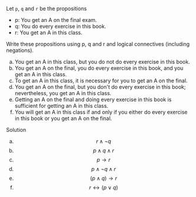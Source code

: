Let ```p```, ```q``` and ```r``` be the propositions

+ p: You get an A on the final exam.
+ q: You do every exercise in this book.
+ r: You get an A in this class.

Write these propositions using p, q and r and logical connectives (including negations).

1. You get an A in this class, but you do not do every exercise in this book.
2. You get an A on the final, you do every exercise in this book, and you get an A in this class.
3. To get an A in this class, it is necessary for you to get an A on the final.
4. You get an A on the final, but you don't do every exercise in this book; nevertheless, you get an A in this class.
5. Getting an A on the final and doing every exercise in this book is sufficient for getting an A in this class.
6. You will get an A in this class if and only if you either do every exercise in this book or you get an A on the final.

Solution

1. $$r \wedge \neg q$$
2. $$p \wedge q \wedge r$$
3. $$p \rightarrow r$$
4. $$p \wedge \neg q \wedge r$$
5. $$(p \wedge q) \rightarrow r$$
6. $$r \leftrightarrow (p \vee q)$$

<style type="text/css">
    ol { list-style-type: lower-alpha; }
</style>